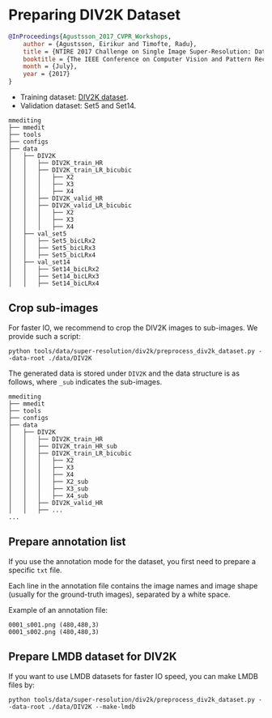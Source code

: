 # Preparing DIV2K Dataset

<!-- [DATASET] -->

```bibtex
@InProceedings{Agustsson_2017_CVPR_Workshops,
    author = {Agustsson, Eirikur and Timofte, Radu},
    title = {NTIRE 2017 Challenge on Single Image Super-Resolution: Dataset and Study},
    booktitle = {The IEEE Conference on Computer Vision and Pattern Recognition (CVPR) Workshops},
    month = {July},
    year = {2017}
}
```

- Training dataset:  [DIV2K dataset](https://data.vision.ee.ethz.ch/cvl/DIV2K/).
- Validation dataset:  Set5 and Set14.

```text
mmediting
├── mmedit
├── tools
├── configs
├── data
│   ├── DIV2K
│   │   ├── DIV2K_train_HR
│   │   ├── DIV2K_train_LR_bicubic
│   │   │   ├── X2
│   │   │   ├── X3
│   │   │   ├── X4
│   │   ├── DIV2K_valid_HR
│   │   ├── DIV2K_valid_LR_bicubic
│   │   │   ├── X2
│   │   │   ├── X3
│   │   │   ├── X4
│   ├── val_set5
│   │   ├── Set5_bicLRx2
│   │   ├── Set5_bicLRx3
│   │   ├── Set5_bicLRx4
│   ├── val_set14
│   │   ├── Set14_bicLRx2
│   │   ├── Set14_bicLRx3
│   │   ├── Set14_bicLRx4
```

## Crop sub-images

For faster IO, we recommend to crop the DIV2K images to sub-images. We provide such a script:

```shell
python tools/data/super-resolution/div2k/preprocess_div2k_dataset.py --data-root ./data/DIV2K
```

The generated data is stored under `DIV2K` and the data structure is as follows, where `_sub` indicates the sub-images.

```text
mmediting
├── mmedit
├── tools
├── configs
├── data
│   ├── DIV2K
│   │   ├── DIV2K_train_HR
│   │   ├── DIV2K_train_HR_sub
│   │   ├── DIV2K_train_LR_bicubic
│   │   │   ├── X2
│   │   │   ├── X3
│   │   │   ├── X4
│   │   │   ├── X2_sub
│   │   │   ├── X3_sub
│   │   │   ├── X4_sub
│   │   ├── DIV2K_valid_HR
│   │   ├── ...
...
```

## Prepare annotation list

If you use the annotation mode for the dataset, you first need to prepare a specific `txt` file.

Each line in the annotation file contains the image names and image shape (usually for the ground-truth images), separated by a white space.

Example of an annotation file:

```text
0001_s001.png (480,480,3)
0001_s002.png (480,480,3)
```

## Prepare LMDB dataset for DIV2K

If you want to use LMDB datasets for faster IO speed, you can make LMDB files by:

```shell
python tools/data/super-resolution/div2k/preprocess_div2k_dataset.py --data-root ./data/DIV2K --make-lmdb
```
